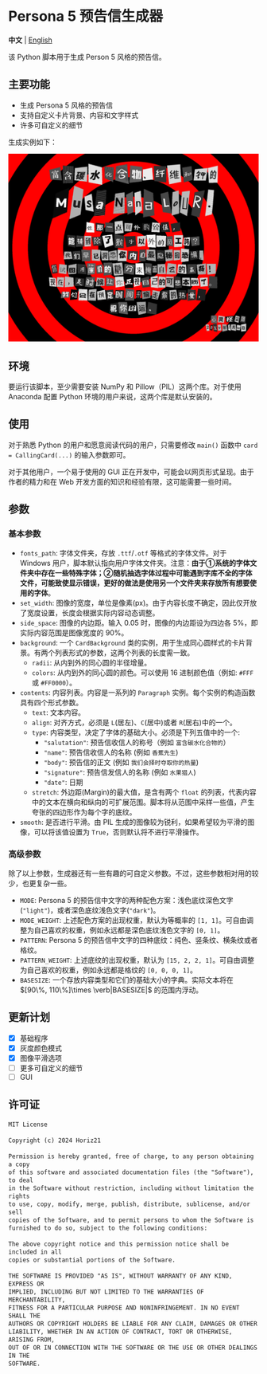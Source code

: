 # Persona 5 预告信生成器

**中文** | [English](README.md)

该 Python 脚本用于生成 Person 5 风格的预告信。

## 主要功能

- 生成 Persona 5 风格的预告信
- 支持自定义卡片背景、内容和文字样式
- 许多可自定义的细节

生成实例如下：

![预告信](examples/calling_card_example_2.png)

## 环境

要运行该脚本，至少需要安装 NumPy 和 Pillow（PIL）这两个库。对于使用 Anaconda 配置 Python 环境的用户来说，这两个库是默认安装的。

## 使用

对于熟悉 Python 的用户和愿意阅读代码的用户，只需要修改 `main()` 函数中 `card = CallingCard(...)` 的输入参数即可。

对于其他用户，一个易于使用的 GUI 正在开发中，可能会以网页形式呈现。由于作者的精力和在 Web 开发方面的知识和经验有限，这可能需要一些时间。

## 参数

### 基本参数

- `fonts_path`: 字体文件夹，存放 `.ttf`/`.otf` 等格式的字体文件。对于 Windows 用户，脚本默认指向用户字体文件夹。注意：**由于①系统的字体文件夹中存在一些特殊字体；②随机抽选字体过程中可能遇到字库不全的字体文件，可能致使显示错误，更好的做法是使用另一个文件夹来存放所有想要使用的字体**。
- `set_width`: 图像的宽度，单位是像素(px)。由于内容长度不确定，因此仅开放了宽度设置，长度会根据实际内容动态调整。
- `side_space`: 图像的内边距。输入 0.05 时，图像的内边距设为四边各 5%，即实际内容范围是图像宽度的 90%。
- `background`: 一个 `CardBackground` 类的实例，用于生成同心圆样式的卡片背景。有两个列表形式的参数，这两个列表的长度需一致。
  - `radii`: 从内到外的同心圆的半径增量。
  - `colors`: 从内到外的同心圆的颜色。可以使用 16 进制颜色值（例如: `#FFF` 或 `#FF0000`）。
- `contents`: 内容列表。内容是一系列的 `Paragraph` 实例。每个实例的构造函数具有四个形式参数。
  - `text`: 文本内容。
  - `align`: 对齐方式，必须是 `L`(居左)、`C`(居中)或者 `R`(居右)中的一个。
  - `type`: 内容类型，决定了字体的基础大小。必须是下列五值中的一个: 
    - `"salutation"`: 预告信收信人的称号（例如 `富含碳水化合物的`）
    - `"name"`: 预告信收信人的名称 (例如 `香蕉先生`)
    - `"body"`: 预告信的正文 (例如 `我们会择时夺取你的热量`)
    - `"signature"`: 预告信发信人的名称 (例如 `水果猎人`)
    - `"date"`: 日期
  - `stretch`: 外边距(Margin)的最大值，是含有两个 `float` 的列表，代表内容中的文本在横向和纵向的可扩展范围。脚本将从范围中采样一些值，产生夸张的四边形作为每个字的底纹。
- `smooth`: 是否进行平滑。由 PIL 生成的图像较为锐利，如果希望较为平滑的图像，可以将该值设置为 `True`，否则默认将不进行平滑操作。

### 高级参数

除了以上参数，生成器还有一些有趣的可自定义参数。不过，这些参数相对用的较少，也更复杂一些。

- `MODE`: Persona 5 的预告信中文字的两种配色方案：浅色底纹深色文字(`"light"`)，或者深色底纹浅色文字(`"dark"`)。
- `MODE_WEIGHT`: 上述配色方案的出现权重，默认为等概率的 `[1, 1]`。可自由调整为自己喜欢的权重，例如永远都是深色底纹浅色文字的 `[0, 1]`。
- `PATTERN`: Persona 5 的预告信中文字的四种底纹：纯色、竖条纹、横条纹或者格纹。
- `PATTERN_WEIGHT`: 上述底纹的出现权重，默认为 `[15, 2, 2, 1]`。可自由调整为自己喜欢的权重，例如永远都是格纹的 `[0, 0, 0, 1]`。
- `BASESIZE`: 一个存放内容类型和它们的基础大小的字典。实际文本将在 $[90\%, 110\%]\times \verb|BASESIZE|$ 的范围内浮动。

## 更新计划

- [x] 基础程序
- [x] 灰度颜色模式
- [x] 图像平滑选项
- [ ] 更多可自定义的细节
- [ ] GUI

## 许可证

```text
MIT License

Copyright (c) 2024 Horiz21

Permission is hereby granted, free of charge, to any person obtaining a copy
of this software and associated documentation files (the "Software"), to deal
in the Software without restriction, including without limitation the rights
to use, copy, modify, merge, publish, distribute, sublicense, and/or sell
copies of the Software, and to permit persons to whom the Software is
furnished to do so, subject to the following conditions:

The above copyright notice and this permission notice shall be included in all
copies or substantial portions of the Software.

THE SOFTWARE IS PROVIDED "AS IS", WITHOUT WARRANTY OF ANY KIND, EXPRESS OR
IMPLIED, INCLUDING BUT NOT LIMITED TO THE WARRANTIES OF MERCHANTABILITY,
FITNESS FOR A PARTICULAR PURPOSE AND NONINFRINGEMENT. IN NO EVENT SHALL THE
AUTHORS OR COPYRIGHT HOLDERS BE LIABLE FOR ANY CLAIM, DAMAGES OR OTHER
LIABILITY, WHETHER IN AN ACTION OF CONTRACT, TORT OR OTHERWISE, ARISING FROM,
OUT OF OR IN CONNECTION WITH THE SOFTWARE OR THE USE OR OTHER DEALINGS IN THE
SOFTWARE.
```
